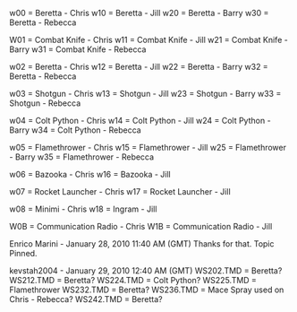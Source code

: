 w00 = Beretta - Chris
w10 = Beretta - Jill
w20 = Beretta - Barry
w30 = Beretta - Rebecca

W01 = Combat Knife - Chris
w11 = Combat Knife - Jill
w21 = Combat Knife - Barry
w31 = Combat Knife - Rebecca

w02 = Beretta - Chris
w12 = Beretta - Jill
w22 = Beretta - Barry
w32 = Beretta - Rebecca

w03 = Shotgun - Chris
w13 = Shotgun - Jill
w23 = Shotgun - Barry
w33 = Shotgun - Rebecca

w04 = Colt Python - Chris
w14 = Colt Python - Jill
w24 = Colt Python - Barry
w34 = Colt Python - Rebecca

w05 = Flamethrower - Chris
w15 = Flamethrower - Jill
w25 = Flamethrower - Barry
w35 = Flamethrower - Rebecca

w06 = Bazooka - Chris
w16 = Bazooka - Jill

w07 = Rocket Launcher - Chris
w17 = Rocket Launcher - Jill

w08 = Minimi - Chris
w18 = Ingram - Jill

W0B = Communication Radio - Chris
W1B = Communication Radio - Jill

Enrico Marini - January 28, 2010 11:40 AM (GMT)
Thanks for that. Topic Pinned.

kevstah2004 - January 29, 2010 12:40 AM (GMT)
WS202.TMD = Beretta?
WS212.TMD = Beretta?
WS224.TMD = Colt Python?
WS225.TMD = Flamethrower
WS232.TMD = Beretta?
WS236.TMD = Mace Spray used on Chris - Rebecca?
WS242.TMD = Beretta?
